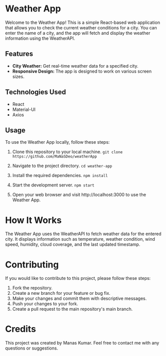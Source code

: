# Weather App

Welcome to the Weather App! This is a simple React-based web application that allows you to check the current weather conditions for a city. You can enter the name of a city, and the app will fetch and display the weather information using the WeatherAPI.

## Features

- **City Weather:** Get real-time weather data for a specified city.
- **Responsive Design:** The app is designed to work on various screen sizes.

## Technologies Used

- React
- Material-UI
- Axios

## Usage

To use the Weather App locally, follow these steps:

1. Clone this repository to your local machine.
```git clone https://github.com/MaNaSDeo/weatherApp```

2. Navigate to the project directory.
```cd weather-app```

3. Install the required dependencies.
```npm install```

4. Start the development server.
```npm start```

5. Open your web browser and visit http://localhost:3000 to use the Weather App.

# How It Works
The Weather App uses the WeatherAPI to fetch weather data for the entered city. It displays information such as temperature, weather condition, wind speed, humidity, cloud coverage, and the last updated timestamp.

# Contributing
If you would like to contribute to this project, please follow these steps:

1. Fork the repository.
2. Create a new branch for your feature or bug fix.
3. Make your changes and commit them with descriptive messages.
4. Push your changes to your fork.
5. Create a pull request to the main repository's main branch.

# Credits
This project was created by Manas Kumar. Feel free to contact me with any questions or suggestions.